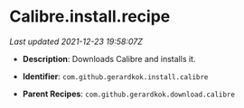 # Calibre.install.recipe

_Last updated 2021-12-23 19:58:07Z_

- **Description**: Downloads Calibre and installs it.

- **Identifier**: `com.github.gerardkok.install.calibre`

- **Parent Recipes**: `com.github.gerardkok.download.calibre`